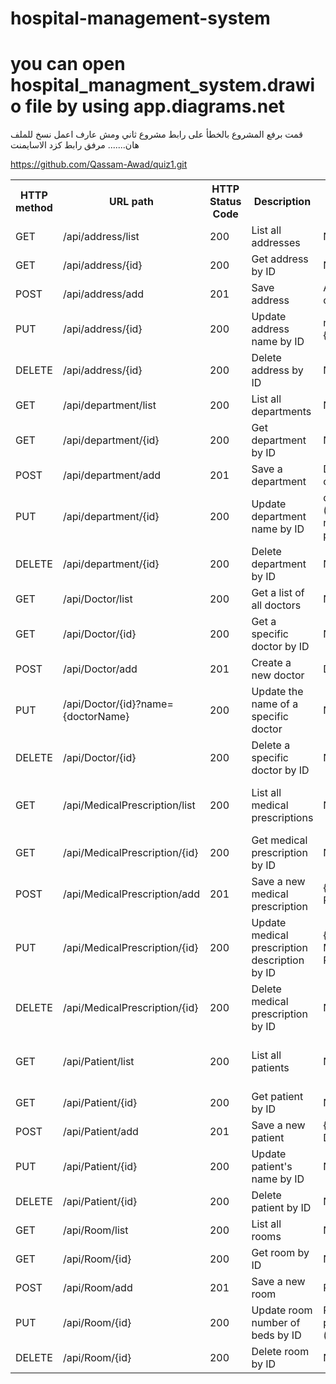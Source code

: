 # hospital-management-system
# you can open hospital_managment_system.drawio file by using app.diagrams.net 

قمت برفع المشروع بالخطأ على رابط مشروع ثاني ومش عارف اعمل نسخ للملف هان.......
مرفق رابط كزد الاسايمنت

https://github.com/Qassam-Awad/quiz1.git


<table>
<tr>
    <th>HTTP method</th>
    <th>URL path</th>
    <th>HTTP Status Code</th>
    <th>Description</th>
    <th>Sample request</th>
    <th>Sample response</th>
</tr>
<tr>
    <td>GET</td>
    <td>/api/address/list</td>
    <td>200</td>
    <td>List all addresses</td>
    <td>N/A</td>
    <td>List of AddressDto objects</td>
</tr>
<tr>
    <td>GET</td>
    <td>/api/address/{id}</td>
    <td>200</td>
    <td>Get address by ID</td>
    <td>N/A</td>
    <td>AddressDto object</td>
</tr>
<tr>
    <td>POST</td>
    <td>/api/address/add</td>
    <td>201</td>
    <td>Save address</td>
    <td>AddressDto object</td>
    <td>AddressDto object</td>
</tr>
<tr>
    <td>PUT</td>
    <td>/api/address/{id}</td>
    <td>200</td>
    <td>Update address name by ID</td>
    <td>name={addressName}</td>
    <td>AddressDto object</td>
</tr>
<tr>
    <td>DELETE</td>
    <td>/api/address/{id}</td>
    <td>200</td>
    <td>Delete address by ID</td>
    <td>N/A</td>
    <td>String: "Address deleted successfully."</td>
</tr>
<tr>
    <td>GET</td>
    <td>/api/department/list</td>
    <td>200</td>
    <td>List all departments</td>
    <td>N/A</td>
    <td>List of DepartmentDto objects</td>
</tr>
<tr>
    <td>GET</td>
    <td>/api/department/{id}</td>
    <td>200</td>
    <td>Get department by ID</td>
    <td>N/A</td>
    <td>DepartmentDto object</td>
</tr>
<tr>
    <td>POST</td>
    <td>/api/department/add</td>
    <td>201</td>
    <td>Save a department</td>
    <td>DepartmentDto object</td>
    <td>DepartmentDto object</td>
</tr>
<tr>
    <td>PUT</td>
    <td>/api/department/{id}</td>
    <td>200</td>
    <td>Update department name by ID</td>
    <td>departmentId (path variable)<br>name (request parameter)</td>
    <td>DepartmentDto object</td>
</tr>
<tr>
    <td>DELETE</td>
    <td>/api/department/{id}</td>
    <td>200</td>
    <td>Delete department by ID</td>
    <td>N/A</td>
    <td>Success message</td>
</tr>
<tr>
    <td>GET</td>
    <td>/api/Doctor/list</td>
    <td>200</td>
    <td>Get a list of all doctors</td>
    <td>N/A</td>
    <td>List of DoctorDto objects</td>
</tr>
<tr>
    <td>GET</td>
    <td>/api/Doctor/{id}</td>
    <td>200</td>
    <td>Get a specific doctor by ID</td>
    <td>N/A</td>
    <td>DoctorDto object</td>
</tr>
<tr>
    <td>POST</td>
    <td>/api/Doctor/add</td>
    <td>201</td>
    <td>Create a new doctor</td>
    <td>DoctorDto object</td>
    <td>DoctorDto object</td>
</tr>
<tr>
    <td>PUT</td>
    <td>/api/Doctor/{id}?name={doctorName}</td>
    <td>200</td>
    <td>Update the name of a specific doctor</td>
    <td>N/A</td>
    <td>DoctorDto object</td>
</tr>
<tr>
    <td>DELETE</td>
    <td>/api/Doctor/{id}</td>
    <td>200</td>
    <td>Delete a specific doctor by ID</td>
    <td>N/A</td>
    <td>Success message</td>
</tr>
<tr>
    <td>GET</td>
    <td>/api/MedicalPrescription/list</td>
    <td>200</td>
    <td>List all medical prescriptions</td>
    <td>N/A</td>
    <td>[{"id":1,"name":"Medical Prescription 1"}, {"id":2,"name":"Medical Prescription 2"}, ...]</td>
</tr>
<tr>
    <td>GET</td>
    <td>/api/MedicalPrescription/{id}</td>
    <td>200</td>
    <td>Get medical prescription by ID</td>
    <td>N/A</td>
    <td>{"id":1,"name":"Medical Prescription 1"}</td>
</tr>
<tr>
    <td>POST</td>
    <td>/api/MedicalPrescription/add</td>
    <td>201</td>
    <td>Save a new medical prescription</td>
    <td>{"name":"Medical Prescription 1"}</td>
    <td>{"id":1,"name":"Medical Prescription 1"}</td>
</tr>
<tr>
    <td>PUT</td>
    <td>/api/MedicalPrescription/{id}</td>
    <td>200</td>
    <td>Update medical prescription description by ID</td>
    <td>{"name":"Updated Medical Prescription"}</td>
    <td>{"id":1,"name":"Updated Medical Prescription"}</td>
</tr>
<tr>
    <td>DELETE</td>
    <td>/api/MedicalPrescription/{id}</td>
    <td>200</td>
    <td>Delete medical prescription by ID</td>
    <td>N/A</td>
    <td>Medical Prescription deleted successfully.</td>
</tr>
<tr>
    <td>GET</td>
    <td>/api/Patient/list</td>
    <td>200</td>
    <td>List all patients</td>
    <td>N/A</td>
    <td>[{"id": 1, "name": "John Doe", "age": 30}, {"id": 2, "name": "Jane Smith", "age": 25}]</td>
</tr>
<tr>
    <td>GET</td>
    <td>/api/Patient/{id}</td>
    <td>200</td>
    <td>Get patient by ID</td>
    <td>N/A</td>
    <td>{"id": 1, "name": "John Doe", "age": 30}</td>
</tr>
<tr>
    <td>POST</td>
    <td>/api/Patient/add</td>
    <td>201</td>
    <td>Save a new patient</td>
    <td>{"name": "John Doe", "age": 30}</td>
    <td>{"id": 1, "name": "John Doe", "age": 30}</td>
</tr>
<tr>
    <td>PUT</td>
    <td>/api/Patient/{id}</td>
    <td>200</td>
    <td>Update patient's name by ID</td>
    <td>N/A</td>
    <td>{"id": 1, "name": "John Doe", "age": 30}</td>
</tr>
<tr>
    <td>DELETE</td>
    <td>/api/Patient/{id}</td>
    <td>200</td>
    <td>Delete patient by ID</td>
    <td>N/A</td>
    <td>patient deleted successfully.</td>
</tr>
<tr>
    <td>GET</td>
    <td>/api/Room/list</td>
    <td>200</td>
    <td>List all rooms</td>
    <td>N/A</td>
    <td>List of RoomDto objects</td>
</tr>
<tr>
    <td>GET</td>
    <td>/api/Room/{id}</td>
    <td>200</td>
    <td>Get room by ID</td>
    <td>N/A</td>
    <td>RoomDto object</td>
</tr>
<tr>
    <td>POST</td>
    <td>/api/Room/add</td>
    <td>201</td>
    <td>Save a new room</td>
    <td>RoomDto object</td>
    <td>RoomDto object</td>
</tr>
<tr>
    <td>PUT</td>
    <td>/api/Room/{id}</td>
    <td>200</td>
    <td>Update room number of beds by ID</td>
    <td>Request parameter: name (number of beds)</td>
    <td>RoomDto object</td>
</tr>
<tr>
    <td>DELETE</td>
    <td>/api/Room/{id}</td>
    <td>200</td>
    <td>Delete room by ID</td>
    <td>N/A</td>
    <td>Success message</td>
</tr>
</table>


